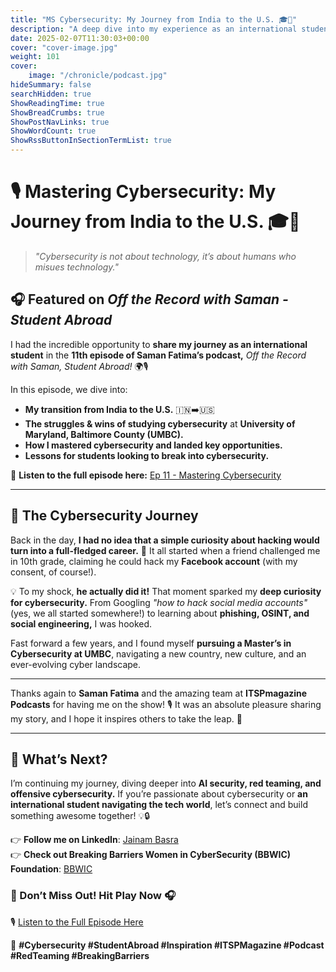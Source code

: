 ```yaml
---
title: "MS Cybersecurity: My Journey from India to the U.S. 🎓🔐"
description: "A deep dive into my experience as an international student studying cybersecurity at UMBC, featured in Saman Fatima's podcast 'Off the Record with Saman - Student Abroad'."
date: 2025-02-07T11:30:03+00:00
cover: "cover-image.jpg"
weight: 101
cover:
    image: "/chronicle/podcast.jpg"
hideSummary: false
searchHidden: true
ShowReadingTime: true
ShowBreadCrumbs: true
ShowPostNavLinks: true
ShowWordCount: true
ShowRssButtonInSectionTermList: true
---
```


# 🎙️ Mastering Cybersecurity: My Journey from India to the U.S. 🎓🔐  

> *"Cybersecurity is not about technology, it’s about humans who misues technology."*  

## 🎧 Featured on *Off the Record with Saman - Student Abroad*  

I had the incredible opportunity to **share my journey as an international student** in the **11th episode of Saman Fatima’s podcast,** *Off the Record with Saman, Student Abroad!* 🌍🎙️  

In this episode, we dive into:  
- **My transition from India to the U.S.** 🇮🇳➡️🇺🇸  
- **The struggles & wins of studying cybersecurity** at **University of Maryland, Baltimore County (UMBC).**  
- **How I mastered cybersecurity and landed key opportunities.**  
- **Lessons for students looking to break into cybersecurity.**  

🔗 **Listen to the full episode here:** [Ep 11 - Mastering Cybersecurity](https://www.youtube.com/watch?v=GgFMyGumx0w&t=139s)  

---

## 🚀 The Cybersecurity Journey  

Back in the day, **I had no idea that a simple curiosity about hacking would turn into a full-fledged career.** 🤯 It all started when a friend challenged me in 10th grade, claiming he could hack my **Facebook account** (with my consent, of course!).  

💡 To my shock, **he actually did it!** That moment sparked my **deep curiosity for cybersecurity.** From Googling *"how to hack social media accounts"* (yes, we all started somewhere!) to learning about **phishing, OSINT, and social engineering,** I was hooked.  

Fast forward a few years, and I found myself **pursuing a Master’s in Cybersecurity at UMBC**, navigating a new country, new culture, and an ever-evolving cyber landscape.  

---

Thanks again to **Saman Fatima** and the amazing team at **ITSPmagazine Podcasts** for having me on the show! 🎙️ It was an absolute pleasure sharing my story, and I hope it inspires others to take the leap. 🚀  

---

## 🎯 What’s Next?  

I’m continuing my journey, diving deeper into **AI security, red teaming, and offensive cybersecurity.** If you’re passionate about cybersecurity or **an international student navigating the tech world**, let’s connect and build something awesome together! 💡🔒  

👉 **Follow me on LinkedIn**: [Jainam Basra](https://www.linkedin.com/in/jainam-basra/)  
👉 **Check out Breaking Barriers Women in CyberSecurity (BBWIC) Foundation**: [BBWIC](https://www.bbwic.com)  

### 📢 Don’t Miss Out! Hit Play Now 🎧  
🎙️ [Listen to the Full Episode Here](https://www.youtube.com/watch?v=GgFMyGumx0w&t=139s)  

🚀 **#Cybersecurity #StudentAbroad #Inspiration #ITSPMagazine #Podcast #RedTeaming #BreakingBarriers**
